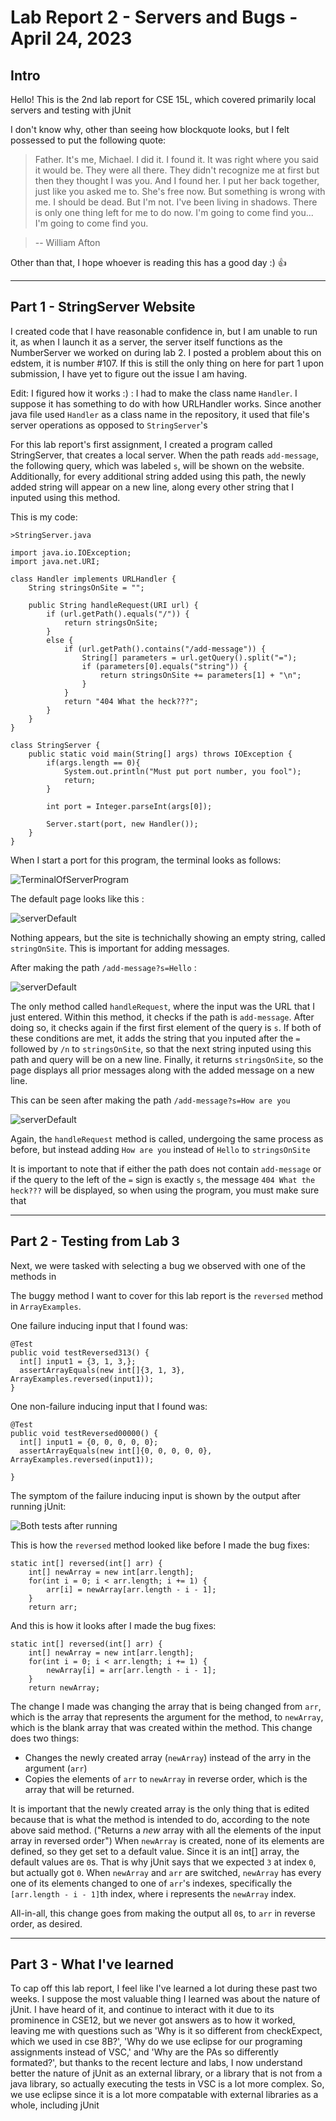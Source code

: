 Lab Report 2 - Servers and Bugs - April 24, 2023
================================================
Intro
---

Hello! This is the 2nd lab report for CSE 15L, which covered primarily local servers and testing with jUnit

I don't know why, other than seeing how blockquote looks, but I felt possessed to put the following quote:

> Father. It's me, Michael. I did it. I found it. It was right where you said it would be. They were all there. They didn't recognize me at first but then they thought I was you. And I found her. I put her back together, just like you asked me to. She's free now. But something is wrong with me. I should be dead. But I'm not. I've been living in shadows. There is only one thing left for me to do now. I'm going to come find you... I'm going to come find you.

> -- William Afton

Other than that, I hope whoever is reading this has a good day :) 👍

---
Part 1 - StringServer Website
---

I created code that I have reasonable confidence in, but I am unable to run it, as when I launch it as a server,  the server itself functions as the NumberServer
we worked on during lab 2. I posted a problem about this on edstem, it is number #107. If this is still the only thing on here for part 1 upon submission, I have yet to 
figure out the issue I am having.

Edit: I figured how it works :) : I had to make the class name `Handler`. I suppose it has something to do with how URLHandler works. Since another java file used 
`Handler` as a class name in the repository, it used that file's server operations as opposed to `StringServer`'s


For this lab report's first assignment, I created a program called StringServer, that creates a local server. When the path reads `add-message`, the following query, 
which was labeled `s`, will be shown on the website. Additionally, for every additional string added using this path, the newly added string will appear on a new line, 
along every other string that I inputed using this method.

This is my code:

    >StringServer.java
    
    import java.io.IOException;
    import java.net.URI;

    class Handler implements URLHandler {
        String stringsOnSite = "";

        public String handleRequest(URI url) {
            if (url.getPath().equals("/")) {
                return stringsOnSite;
            } 
            else {
                if (url.getPath().contains("/add-message")) {
                    String[] parameters = url.getQuery().split("=");
                    if (parameters[0].equals("string")) {
                        return stringsOnSite += parameters[1] + "\n";
                    }
                }
                return "404 What the heck???";
            }
        }
    }

    class StringServer {
        public static void main(String[] args) throws IOException {
            if(args.length == 0){
                System.out.println("Must put port number, you fool");
                return;
            }

            int port = Integer.parseInt(args[0]);

            Server.start(port, new Handler());
        }
    }
    
When I start a port for this program, the terminal looks as follows:

![TerminalOfServerProgram](https://rnguerrero.github.io/cse15l-lab-reports/Lab3%20Pics/terminalServer.png)

The default page looks like this : 

![serverDefault](https://rnguerrero.github.io/cse15l-lab-reports/Lab3%20Pics/serverDefault.png)

Nothing appears, but the site is technichally showing an empty string, called `stringOnSite`. This is important for adding messages.

After making the path `/add-message?s=Hello` :

![serverDefault](https://rnguerrero.github.io/cse15l-lab-reports/Lab3%20Pics/serverHello.png)

The only method called `handleRequest`, where the input was the URL that I just entered. Within this method, it checks if the path is `add-message`. After doing so, it 
checks again if the first first element of the query is `s`. If both of these conditions are met, it adds the string that you inputed after the `=` followed by `/n` to
`stringsOnSite`, so
that the next string inputed using this path and query will be on a new line.
Finally, it returns `stringsOnSite`, so the page displays all prior messages along with the added message on a new line.

This can be seen after making the path `/add-message?s=How are you`

![serverDefault](https://rnguerrero.github.io/cse15l-lab-reports/Lab3%20Pics/serverHowAreYou.png)

Again, the `handleRequest` method is called, undergoing the same process as before, but instead adding `How are you` instead of `Hello` to `stringsOnSite`

It is important to note that if either the path does not contain `add-message` or if the query to the left of the `=` sign is exactly `s`, the message `404 What the heck???` will be displayed, so when using the program, you must make sure that 

---
Part 2 - Testing from Lab 3
---

Next, we were tasked with selecting a bug we observed with one of the methods in 

The buggy method I want to cover for this lab report is the `reversed` method in `ArrayExamples`.

One failure inducing input that I found was:

    @Test
    public void testReversed313() {
      int[] input1 = {3, 1, 3,};
      assertArrayEquals(new int[]{3, 1, 3}, ArrayExamples.reversed(input1));
    }
  
  
  
One non-failure inducing input that I found was: 

    @Test
    public void testReversed00000() {
      int[] input1 = {0, 0, 0, 0, 0};
      assertArrayEquals(new int[]{0, 0, 0, 0, 0}, ArrayExamples.reversed(input1));
    
    }
    
    
The symptom of the failure inducing input is shown by the output after running jUnit:
 
![Both tests after running](https://rnguerrero.github.io/cse15l-lab-reports/Lab3%20Pics/12341234.png)
  
  
This is how the `reversed` method looked like before I made the bug fixes:

    static int[] reversed(int[] arr) {
        int[] newArray = new int[arr.length];
        for(int i = 0; i < arr.length; i += 1) {
            arr[i] = newArray[arr.length - i - 1];
        }
        return arr;

And this is how it looks after I made the bug fixes:

    static int[] reversed(int[] arr) {
        int[] newArray = new int[arr.length];
        for(int i = 0; i < arr.length; i += 1) {
            newArray[i] = arr[arr.length - i - 1];
        }
        return newArray;

The change I made was changing the array that is being changed from `arr`, which is the array that represents the argument for the method, to `newArray`, which is the blank array that was created within the method. This change does two things: 

- Changes the newly created array (`newArray`) instead of the arry in the argument (`arr`) 
- Copies the elements of `arr` to `newArray` in reverse order, which is the array that will be returned.
  
It is important that the newly created array is the only thing that is edited because that is what the method is intended to do, according to the note above said method. ("Returns a *new* array with all the elements of the input array in reversed order") 
When `newArray` is created, none of its elements are defined, so they get set to a default value. Since it is an int[] array, the default values are `0`s. That is why jUnit says that we expected `3` at index `0`, but actually got `0`. When `newArray` and `arr` are switched, `newArray` has every one of its elements changed to one of `arr`'s indexes, specifically the `[arr.length - i - 1]`th index, where i represents the `newArray` index.

All-in-all, this change goes from making the output all `0`s, to `arr` in reverse order, as desired.


---
Part 3 - What I've learned
---

To cap off this lab report, I feel like I've learned a lot during these past two weeks. I suppose the most valuable thing I learned was about the nature of jUnit. I 
have heard of it, and continue to interact with it due to its prominence in CSE12, but we never got answers as to how it worked, leaving me with questions such as 'Why 
is it so different from checkExpect, which we used in cse 8B?', 'Why do we use eclipse for our programing assignments instead of VSC,' and 'Why are the PAs so 
differently formated?', but thanks to the recent lecture and labs, I now understand better the nature of jUnit as an external library, or a library that is not from a 
java library, so actually executing the tests in VSC is a lot more complex. So, we use eclipse since it is a lot more compatable with external libraries as a whole, 
including jUnit
